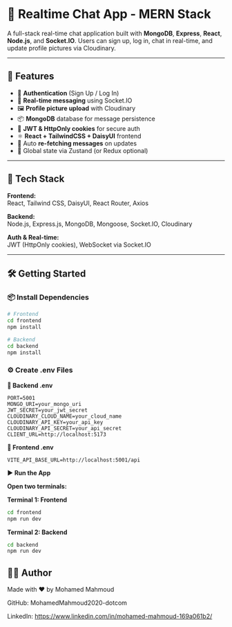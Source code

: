 # 💬 Realtime Chat App - MERN Stack

A full-stack real-time chat application built with **MongoDB**, **Express**, **React**, **Node.js**, and **Socket.IO**. Users can sign up, log in, chat in real-time, and update profile pictures via Cloudinary.

---

## 🚀 Features

- 🔐 **Authentication** (Sign Up / Log In)
- 💬 **Real-time messaging** using Socket.IO
- 🖼️ **Profile picture upload** with Cloudinary
- 📦 **MongoDB** database for message persistence
- 🍪 **JWT & HttpOnly cookies** for secure auth
- ⚛️ **React + TailwindCSS + DaisyUI** frontend
- 🔄 Auto **re-fetching messages** on updates
- 🧠 Global state via Zustand (or Redux optional)

---

## 📁 Tech Stack

**Frontend:**  
React, Tailwind CSS, DaisyUI, React Router, Axios

**Backend:**  
Node.js, Express.js, MongoDB, Mongoose, Socket.IO, Cloudinary

**Auth & Real-time:**  
JWT (HttpOnly cookies), WebSocket via Socket.IO

---

## 🛠️ Getting Started

### 📦 Install Dependencies

```bash
# Frontend
cd frontend
npm install

# Backend
cd backend
npm install
```

### ⚙️ Create .env Files

**🔧 Backend .env**
```env
PORT=5001
MONGO_URI=your_mongo_uri
JWT_SECRET=your_jwt_secret
CLOUDINARY_CLOUD_NAME=your_cloud_name
CLOUDINARY_API_KEY=your_api_key
CLOUDINARY_API_SECRET=your_api_secret
CLIENT_URL=http://localhost:5173
```
**🔧 Frontend .env**
```env
VITE_API_BASE_URL=http://localhost:5001/api
```

**▶️ Run the App**

**Open two terminals:**

**Terminal 1: Frontend**
```bash
cd frontend
npm run dev
```
**Terminal 2: Backend**
```bash
cd backend
npm run dev
```

## 👨‍💻 Author
Made with ❤️ by Mohamed Mahmoud

GitHub: MohamedMahmoud2020-dotcom

LinkedIn: https://www.linkedin.com/in/mohamed-mahmoud-169a061b2/

